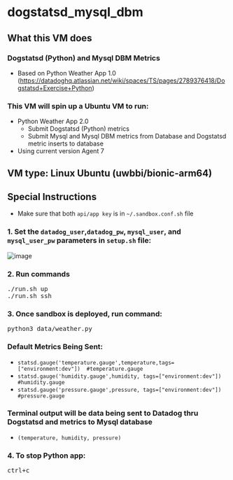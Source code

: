 # dogstatsd_mysql_dbm

## What this VM does
### <h3>Dogstatsd (Python) and Mysql DBM Metrics</h3>
- Based on Python Weather App 1.0
(https://datadoghq.atlassian.net/wiki/spaces/TS/pages/2789376418/Dogstatsd+Exercise+Python)<p></p>


### This VM will spin up a Ubuntu VM to run:
- Python Weather App 2.0 
  - Submit Dogstatsd (Python) metrics
  - Submit Mysql and Mysql DBM metrics from Database and Dogstatsd metric inserts to database
- Using current version Agent 7

## VM type: Linux Ubuntu (uwbbi/bionic-arm64)

## Special Instructions

- Make sure that both `api/app key` is in `~/.sandbox.conf.sh` file

### 1. Set the `datadog_user`,`datadog_pw`, `mysql_user`, and `mysql_user_pw` parameters in `setup.sh` file:

![image](https://github.com/Dog-Gone-Earl/Made_Sandboxes/assets/107069502/ec0196ad-d947-4fe7-8df6-fd544acad9b2)

### 2. Run commands
<pre>./run.sh up
./run.sh ssh </pre>

### 3. Once sandbox is deployed, run command:

<pre>python3 data/weather.py</pre>
<h3>Default Metrics Being Sent:</h3>

- `statsd.gauge('temperature.gauge',temperature,tags=["environment:dev"])  #temperature.gauge`
- `statsd.gauge('humidity.gauge',humidity, tags=["environment:dev"])       #humidity.gauge`
- `statsd.gauge('pressure.gauge',pressure, tags=["environment:dev"])       #pressure.gauge`
### Terminal output will be data being sent to Datadog thru Dogstatsd and metrics to Mysql database
-  `(temperature, humidity, pressure)`
### 4. To stop Python app:
<pre>ctrl+c</pre>
